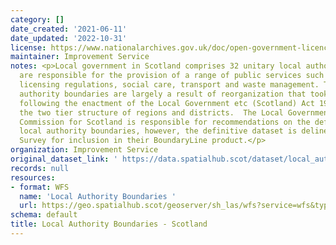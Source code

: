 ```yaml
---
category: []
date_created: '2021-06-11'
date_updated: '2022-10-31'
license: https://www.nationalarchives.gov.uk/doc/open-government-licence/version/3/
maintainer: Improvement Service
notes: <p>Local government in Scotland comprises 32 unitary local authorities, which
  are responsible for the provision of a range of public services such as education,
  licensing regulations, social care, transport and waste management. The current
  authority boundaries are largely a result of reorganization that took place in 1996,
  following the enactment of the Local Government etc (Scotland) Act 1994 which abolished
  the two tier structure of regions and districts.  The Local Government Boundary
  Commission for Scotland is responsible for recommendations on the definition of
  local authority boundaries, however, the definitive dataset is delineated by Ordnance
  Survey for inclusion in their BoundaryLine product.</p>
organization: Improvement Service
original_dataset_link: ' https://data.spatialhub.scot/dataset/local_authority_boundaries-is'
records: null
resources:
- format: WFS
  name: 'Local Authority Boundaries '
  url: https://geo.spatialhub.scot/geoserver/sh_las/wfs?service=wfs&typeName=sh_las:pub_las
schema: default
title: Local Authority Boundaries - Scotland
---
```

